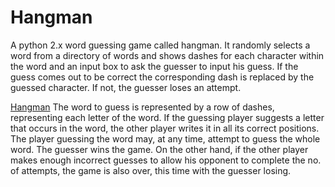 # Hangman
A python 2.x word guessing game called hangman. It randomly selects a word from a directory of words and shows dashes for each character within the word and an input box to ask the guesser to input his guess. If the guess comes out to be correct the corresponding dash is replaced by the guessed character. If not, the guesser loses an attempt.

[Hangman](https://en.wikipedia.org/wiki/Hangman_(game))
The word to guess is represented by a row of dashes, representing each letter of the word. If the guessing player suggests a letter that occurs in the word, the other player writes it in all its correct positions. The player guessing the word may, at any time, attempt to guess the whole word. The guesser wins the game. On the other hand, if the other player makes enough incorrect guesses to allow his opponent to complete the no. of attempts, the game is also over, this time with the guesser losing.
